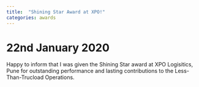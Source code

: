 ```yaml
---
title:  "Shining Star Award at XPO!"
categories: awards
---
```


# 22nd January 2020

Happy to inform that I was given the Shining Star award at XPO Logisitics, Pune for outstanding performance and lasting contributions to the Less-Than-Trucload Operations.
